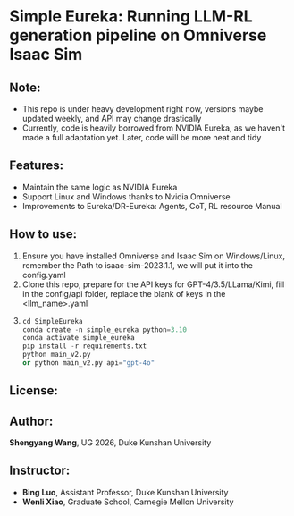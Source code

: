 # Simple Eureka: Running LLM-RL generation pipeline on Omniverse Isaac Sim

## Note:
- This repo is under heavy development right now, versions maybe updated weekly, and API may change drastically
- Currently, code is heavily borrowed from NVIDIA Eureka, as we haven't made a full adaptation yet. Later, code will be more neat and tidy

## Features:
- Maintain the same logic as NVIDIA Eureka
- Support Linux and Windows thanks to Nvidia Omniverse
- Improvements to Eureka/DR-Eureka: Agents, CoT, RL resource Manual

## How to use:
1. Ensure you have installed Omniverse and Isaac Sim on Windows/Linux, remember the Path to isaac-sim-2023.1.1, we will put it into the config.yaml
2. Clone this repo, prepare for the API keys for GPT-4/3.5/LLama/Kimi, fill in the config/api folder, replace the blank of keys in the <llm_name>.yaml
3. ```python
   cd SimpleEureka
   conda create -n simple_eureka python=3.10
   conda activate simple_eureka
   pip install -r requirements.txt
   python main_v2.py
   or python main_v2.py api="gpt-4o"

## License:

## Author:
**Shengyang Wang**, UG 2026, Duke Kunshan University
## Instructor:
- **Bing Luo**, Assistant Professor, Duke Kunshan University
- **Wenli Xiao**, Graduate School, Carnegie Mellon University
